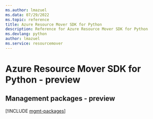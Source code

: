 ```yaml
---
ms.author: lmazuel
ms.data: 07/29/2022
ms.topic: reference
title: Azure Resource Mover SDK for Python
description: Reference for Azure Resource Mover SDK for Python
ms.devlang: python
author: lmazuel
ms.service: resourcemover
---
```

# Azure Resource Mover SDK for Python - preview

## Management packages - preview
[!INCLUDE [mgmt-packages](resource-mover-mgmt-index.md)]